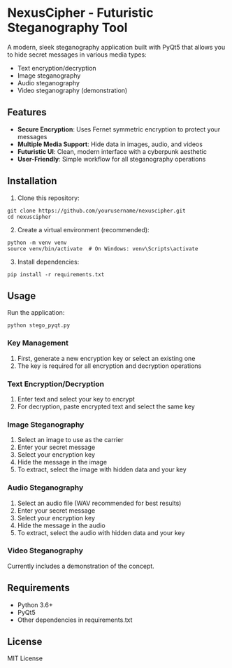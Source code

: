 # NexusCipher - Futuristic Steganography Tool

A modern, sleek steganography application built with PyQt5 that allows you to hide secret messages in various media types:

- Text encryption/decryption
- Image steganography
- Audio steganography
- Video steganography (demonstration)

## Features

- **Secure Encryption**: Uses Fernet symmetric encryption to protect your messages
- **Multiple Media Support**: Hide data in images, audio, and videos
- **Futuristic UI**: Clean, modern interface with a cyberpunk aesthetic
- **User-Friendly**: Simple workflow for all steganography operations

## Installation

1. Clone this repository:
```
git clone https://github.com/yourusername/nexuscipher.git
cd nexuscipher
```

2. Create a virtual environment (recommended):
```
python -m venv venv
source venv/bin/activate  # On Windows: venv\Scripts\activate
```

3. Install dependencies:
```
pip install -r requirements.txt
```

## Usage

Run the application:
```
python stego_pyqt.py
```

### Key Management
1. First, generate a new encryption key or select an existing one
2. The key is required for all encryption and decryption operations

### Text Encryption/Decryption
1. Enter text and select your key to encrypt
2. For decryption, paste encrypted text and select the same key

### Image Steganography
1. Select an image to use as the carrier
2. Enter your secret message
3. Select your encryption key
4. Hide the message in the image
5. To extract, select the image with hidden data and your key

### Audio Steganography
1. Select an audio file (WAV recommended for best results)
2. Enter your secret message
3. Select your encryption key
4. Hide the message in the audio
5. To extract, select the audio with hidden data and your key

### Video Steganography
Currently includes a demonstration of the concept.

## Requirements

- Python 3.6+
- PyQt5
- Other dependencies in requirements.txt

## License

MIT License 
